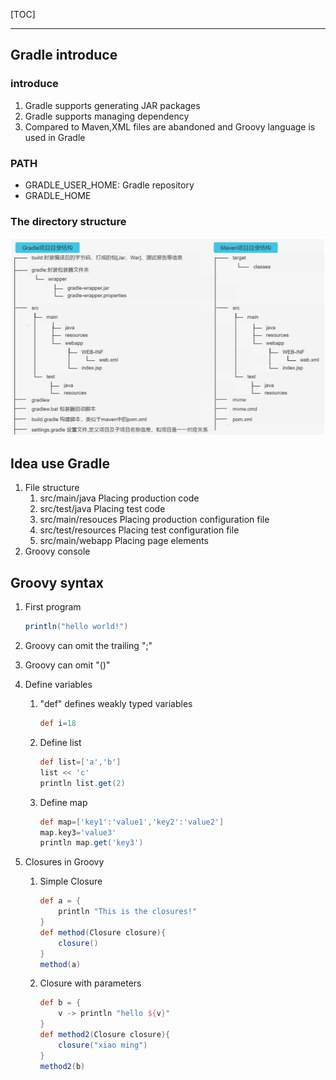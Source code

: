 [TOC]

------



## Gradle introduce

### introduce

1.  Gradle supports generating JAR packages
1.  Gradle supports managing dependency
1.  Compared to Maven,XML files are abandoned and Groovy language is used in Gradle

### PATH

- GRADLE_USER_HOME: Gradle repository
- GRADLE_HOME

### The directory structure

![image-20220825232647831](Gradle.assets/image-20220825232647831.png)

## Idea use Gradle

1. File structure
   1. src/main/java Placing production code
   2. src/test/java Placing test code
   3. src/main/resouces Placing production configuration file
   4. src/test/resources Placing test configuration file
   5. src/main/webapp Placing page elements
2. Groovy console

## Groovy syntax

1. First program

   ```groovy
   println("hello world!")
   ```

2. Groovy can omit the trailing ";"

3. Groovy can omit "()"

4. Define variables

   1. "def" defines weakly typed variables

      ```groovy
      def i=18
      ```

   2. Define list

      ```groovy
      def list=['a','b']
      list << 'c'
      println list.get(2)
      ```

   3. Define map

      ```groovy
      def map=['key1':'value1','key2':'value2']
      map.key3='value3'
      println map.get('key3')
      ```

5. Closures in Groovy

   1. Simple Closure

      ```groovy
      def a = {
          println "This is the closures!"
      }
      def method(Closure closure){
          closure()
      }
      method(a)
      ```

   2. Closure with parameters

      ```groovy
      def b = {
          v -> println "hello ${v}"
      }
      def method2(Closure closure){
          closure("xiao ming")
      }
      method2(b)
      ```

      

